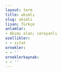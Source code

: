 ```yaml
---
layout: term
title: akımlı
slug: akimli
lisan: Türkçe
anlamlar:
- Akımı olan; cereyanlı
ozellikler:
- - sıfat
ornekler:
- - ''
orneklerkaynak:
- - ''
---
```

